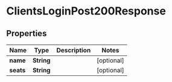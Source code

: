

# ClientsLoginPost200Response


## Properties

| Name | Type | Description | Notes |
|------------ | ------------- | ------------- | -------------|
|**name** | **String** |  |  [optional] |
|**seats** | **String** |  |  [optional] |



